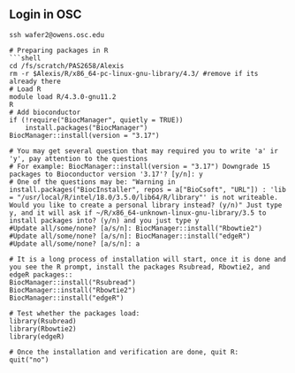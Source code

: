 ## Login in OSC
```shell
ssh wafer2@owens.osc.edu

# Preparing packages in R
```shell
cd /fs/scratch/PAS2658/Alexis
rm -r $Alexis/R/x86_64-pc-linux-gnu-library/4.3/ #remove if its already there
# Load R
module load R/4.3.0-gnu11.2
R
# Add bioconductor
if (!require("BiocManager", quietly = TRUE))
    install.packages("BiocManager")
BiocManager::install(version = "3.17")

# You may get several question that may required you to write 'a' ir 'y', pay attention to the questions
# For example: BiocManager::install(version = "3.17") Downgrade 15 packages to Bioconductor version '3.17'? [y/n]: y
# One of the questions may be: "Warning in install.packages("BiocInstaller", repos = a["BioCsoft", "URL"]) : 'lib = "/usr/local/R/intel/18.0/3.5.0/lib64/R/library"' is not writeable. Would you like to create a personal library instead? (y/n)" Just type y, and it will ask if ~/R/x86_64-unknown-linux-gnu-library/3.5 to install packages into? (y/n) and you just type y
#Update all/some/none? [a/s/n]: BiocManager::install("Rbowtie2")
#Update all/some/none? [a/s/n]: BiocManager::install("edgeR")
#Update all/some/none? [a/s/n]: a

# It is a long process of installation will start, once it is done and you see the R prompt, install the packages Rsubread, Rbowtie2, and edgeR packages::
BiocManager::install("Rsubread")
BiocManager::install("Rbowtie2")
BiocManager::install("edgeR")

# Test whether the packages load:
library(Rsubread)
library(Rbowtie2)
library(edgeR)

# Once the installation and verification are done, quit R:
quit("no")
```

